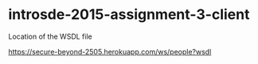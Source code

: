 # introsde-2015-assignment-3-client



Location of the WSDL file 

https://secure-beyond-2505.herokuapp.com/ws/people?wsdl
